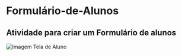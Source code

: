 # Formulário-de-Alunos
## Atividade para criar um Formulário de alunos 

![Imagem Tela de Aluno ](https://github.com/Daigder/Formul-rio-de-Alunos/assets/125320205/2edf91c4-98aa-4d37-8e31-0b6e77e55ce7)

